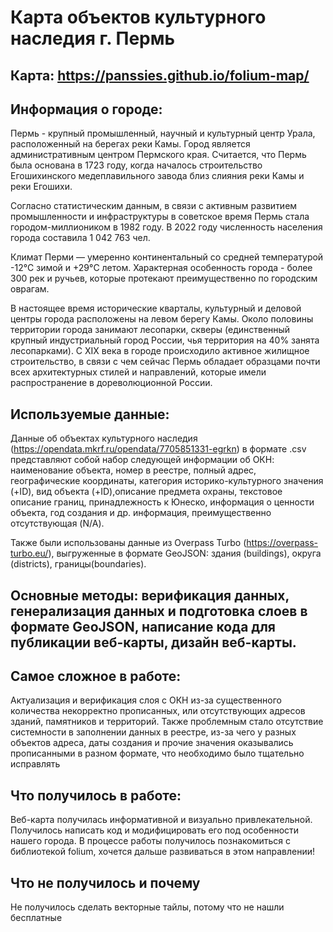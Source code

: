 # Карта объектов культурного наследия г. Пермь

## Карта: https://panssies.github.io/folium-map/

## Информация о городе:

Пермь - крупный промышленный, научный и культурный центр Урала, расположенный на берегах реки Камы. Город является административным центром Пермского края. Считается, что Пермь была основана в 1723 году, когда началось строительство Егошихинского медеплавильного завода близ слияния реки Камы и реки Егошихи.

Согласно статистическим данным, в связи с активным развитием промышленности и инфраструктуры в советское время Пермь стала городом-миллиоником в 1982 году. В 2022 году численность населения города составила 1 042 763 чел.

Климат Перми — умеренно континентальный со средней температурой -12°C зимой и +29°C летом. Характерная особенность города - более 300 рек и ручьев, которые протекают преимущественно по городским оврагам.

В настоящее время исторические кварталы, культурный и деловой центры города расположены на левом берегу Камы. Около половины территории города занимают лесопарки, скверы (единственный крупный индустриальный город России, чья территория на 40% занята лесопарками). С XIX века в городе происходило активное жилищное строительство, в связи с чем сейчас Пермь обладает образцами почти всех архитектурных стилей и направлений, которые имели распространение в дореволюционной России.

## Используемые данные:

Данные об объектах культурного наследия (https://opendata.mkrf.ru/opendata/7705851331-egrkn) в формате .csv представляют собой набор следующей информации об ОКН: наименование объекта, номер в реестре, полный адрес, географические координаты, категория историко-культурного значения (+ID), вид объекта (+ID),описание предмета охраны, текстовое описание границ, принадлежность к Юнеско, информация о ценности объекта, год создания и др. информация, преимущественно отсутствующая (N/A).  

Также были использованы данные из Overpass Turbo (https://overpass-turbo.eu/), выгруженные в формате GeoJSON: здания (buildings), округа (districts), границы(boundaries). 

## Основные методы: верификация данных, генерализация данных и подготовка слоев в формате GeoJSON, написание кода для публикации веб-карты, дизайн веб-карты.

## Самое сложное в работе:

Актуализация и верификация слоя с ОКН из-за существенного количества некорректно прописанных, или отсутствующих адресов зданий, памятников и территорий. Также проблемным стало отсутствие системности в заполнении данных в реестре, из-за чего у разных объектов адреса, даты создания и прочие значения оказывались прописанными в разном формате, что необходимо было тщательно исправлять

## Что получилось в работе:

Веб-карта получилась информативной и визуально привлекательной. Получилось написать код и модифицировать его под особенности нашего города. В процессе работы получилось познакомиться с библиотекой folium, хочется дальше развиваться в этом направлении!

## Что не получилось и почему
Не получилось сделать векторные тайлы, потому что не нашли бесплатные 
